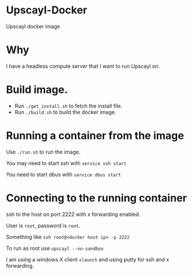 # Upscayl-Docker

Upscayl docker image

# Why

I have a headless compute server that I want to run Upscayl on.

# Build image.

* Run `./get_install.sh` to fetch the install file.
* Run `./build.sh` to build the docker image.

# Running a container from the image

Use `./run.sh` to run the image.

You may need to start ssh with `service ssh start`

You need to start dbus with `service dbus start`

# Connecting to the running container

ssh to the host on port 2222 with x forwarding enabled.

User is `root`, password is `root`.

Something like `ssh root@<docker host ip> -p 2222`

To run as root use `upscayl --no-sandbox`

I am using a windows X client `xlaunch` and using putty for ssh and x forwarding.
